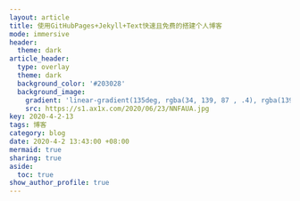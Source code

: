 ```yaml
---
layout: article
title: 使用GitHubPages+Jekyll+Text快速且免费的搭建个人博客
mode: immersive
header:
  theme: dark
article_header:
  type: overlay
  theme: dark
  background_color: '#203028'
  background_image:
    gradient: 'linear-gradient(135deg, rgba(34, 139, 87 , .4), rgba(139, 34, 139, .4))'
    src: https://s1.ax1x.com/2020/06/23/NNFAUA.jpg
key: 2020-4-2-13
tags: 博客
category: blog
date: 2020-4-2 13:43:00 +08:00
mermaid: true
sharing: true
aside:
  toc: true
show_author_profile: true
---
```

